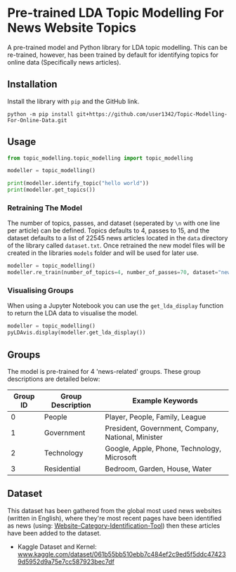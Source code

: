 # Pre-trained LDA Topic Modelling For News Website Topics

A pre-trained model and Python library for LDA topic modelling. This can be re-trained, however, has been trained by default for identifying topics for online data (Specifically news articles).

## Installation
Install the library with  ```pip``` and the GitHub link.
```
python -m pip install git+https://github.com/user1342/Topic-Modelling-For-Online-Data.git
```



## Usage

```python
from topic_modelling.topic_modelling import topic_modelling

modeller = topic_modelling()

print(modeller.identify_topic("hello world"))
print(modeller.get_topics())
```

### Retraining The Model
The number of topics, passes, and dataset (seperated by ```\n``` with one line per article) can be defined. Topics defaults to 4, passes to 15, and the dataset defaults to a list of 22545 news articles located in the ```data``` directory of the library called ```dataset.txt```. Once retrained the new model files will be created in the libraries ```models``` folder and will be used for later use.

```python
modeller = topic_modelling()
modeller.re_train(number_of_topics=4, number_of_passes=70, dataset="new_data.txt")
```

### Visualising Groups
When using a Jupyter Notebook you can use the ```get_lda_display``` function to return the LDA data to visualise the model.

```python
modeller = topic_modelling()
pyLDAvis.display(modeller.get_lda_display())
```
## Groups
The model is pre-trained for 4 'news-related' groups. These group descriptions are detailed below:

| Group ID | Group Description | Example Keywords                                   |
|----------|-------------------|----------------------------------------------------|
| 0        | People            | Player, People, Family, League                     |
| 1        | Government        | President, Government, Company, National, Minister |
| 2        | Technology        | Google, Apple, Phone, Technology, Microsoft        |
| 3        | Residential       | Bedroom, Garden, House, Water                      |

## Dataset
This dataset has been gathered from the global most used news websites (written in English), where they're most recent pages have been identified as news (using:  [Website-Category-Identification-Tool](https://github.com/user1342/Website-Category-Identification-Tool)) then these articles have been added to the dataset.

- Kaggle Dataset and Kernel: www.kaggle.com/dataset/061b55bb510ebb7c484ef2c9ed5f5ddc474239d5952d9a75e7cc587923bec7df

